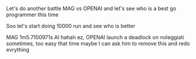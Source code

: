 Let's do another battle MAG vs OPENAI and let's see who is a best go programmer this time

Soo let's start doing 10000 run and see who is better

MAG 1m5.7100971s
AI  hahah ez, OPENAI launch a deadlock on noleggiati sometimes, too easy that time maybe I can ask him to remove this and redo evrything